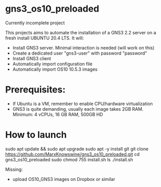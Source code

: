 
# gns3_os10_preloaded
Currently incomplete project 


This projects aims to automate the installation of a GNS3 2.2 server on a fresh install UBUNTU 20.4 LTS.
It will:
- Install GNS3 server. Minimal interaction is needed (will work on this)
- Create a dedicated user "gns3-user" with password "password"
- Install GNS3 client
- Automatically import configuration file
- Automatically import OS10 10.5.3 images

# Prerequisites:
- If Ubuntu is a VM, remember to enable CPU/hardware virtualization
- GNS3 is quite demanding, usually each image takes 2GB RAM. Minimum: 4 vCPUs, 16 GB RAM, 500GB HD

# How to launch
sudo apt update && sudo apt upgrade
sudo apt -y install git
git clone https://github.com/MarxKnowswine/gns3_os10_preloaded.git
cd gns3_os10_preloaded
sudo chmod 755 install.sh
ls
./install.sh

Missing:
- upload OS10_GNS3 images on Dropbox or similar
